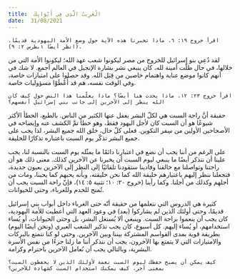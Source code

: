 ```yaml
---
title:  الْغَرِيبُ الَّذِي فِي أَبْوَابِكَ
date:  31/08/2021
---
```


`اقرأ خروج ١٩: ٦. ماذا تخبرنا هذه الآية حول وضع الأمة اليهودية قديمًا. (انظر أيضًا ١بطرس ٢: ٩).`

لقد دُعِي بنو إسرائيل للخروج من مصر ليكونوا شعب عهد الله؛ ليكونوا الأمة التي من خلالها، في حال ظلّت أمينة لله، كان ينبغي نشر بشارة الإنجيل في العالم أجمع. لا شك في أنهم كانوا موضع عناية واهتمام خاصين من قِبَل الله. وقد حصلوا على امتيازات خاصة، وفي الوقت نفسه، هم قد أُعْطَوْا مسؤوليات خاصة.

`اقرأ خروج ٢٣: ١٢. ماذا يحدث هنا أيضًا؟ ماذا يعلّمنا هذا النص حول كيف كان الله ينظر إلى الآخرين إلى جانب بني إسرائيل أنفسهم؟`

حقيقة أنَّ راحة السبت هي لكلّ البشر يغفل عنها الكثير من الناس. بالطبع، الخطأ الأكثر شيوعًا هو أن السبت كان لأجل اليهود فقط، وهو خطأ تمَّ الكشف عنه وإيضاحه في الأصحاحين الأولين من سِفر التكوين. فعلى كلّ حال، خلق الله جميع البشر، لذا يجب على جميع البشر تذكّر يوم السبت باعتباره تذكارًا للخليقة.

على الرغم من أننا يجب أن نضع في اعتبارنا دائمًا ما يمثّله يوم السبت بالنسبة لنا، يجب علينا أن نتذكر أيضًا ما ينبغي ليوم السبت أن يخبرنا عن الآخرين كذلك. معنى ذلك هو أن راحتنا وتواصلنا مع خالقنا وفادينا ستقودنا تلقائيًا إلى النظر إلى الآخرين بعيون جديدة، فتجعلنا ننظر إليهم باعتبارهم خليقة الله كما نحن خليقته، وبأنه يحبهم كما يحبنا، ومات من أجلهم وكذلك من أجلنا. وكما رأينا (خروج ٢٠: ١٠؛ تثنية ٥: ١٤)، فإنّ راحة السبت يجب أن تُمنح للخدم وللغرباء، وحتى للحيوانات.

كثيرة هي الدروس التي نتعلمها من حقيقة أنّه حتى الغرباء داخل أبواب بني إسرائيل قديمًا، وحتى أولئك الذين لم يشاركوا (بعد) في وعود العهد التي أعطيت للأمة اليهودية، كان يجب أن ينعموا براحة السبت. وينبغي ألا يُستغل البشر، بل وحتى الحيوانات، أو يُساء استخدامهم، أو يُساء إليهم. كل أسبوع، كان يجب تذكير الشعب العبري (ونحن أيضًا اليوم) بطريقة قوية بمدى القواسم المشتركة بيننا وبين الآخرين. وحتى لو كنا نتمتع بالبركات والامتيازات التي لا يتمتع بها الآخرون، يجب أن نتذكر أننا ما زلنا جزءًا من نفس الأسرة البشرية، وبالتالي يجب أن نُعامل الآخرين باحترام وكرامة.

`كيف يمكن أن يصبح حفظك ليوم السبت نعمة لأولئك الذين لا يحفظون السبت؟  بمعنى آخر، كيف يمكنك استخدام السبت كشهادة للآخرين؟`